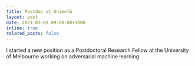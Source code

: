 ```yaml
---
title: Postdoc at Unimelb
layout: post
date: 2021-03-01 09:00:00+1000
inline: true
related_posts: false
---
```


I started a new position as a Postdoctoral Research Fellow at the University of Melbourne working on adversarial 
machine learning.